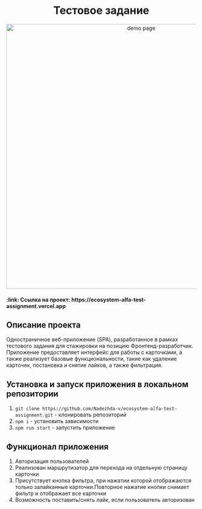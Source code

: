 <h1 align="center">Тестовое задание</h1>

<div align="center">
  <img src="https://private-user-images.githubusercontent.com/109743172/297651105-21a0a536-f3f0-4fa7-ba6e-79689d929e33.png?jwt=eyJhbGciOiJIUzI1NiIsInR5cCI6IkpXVCJ9.eyJpc3MiOiJnaXRodWIuY29tIiwiYXVkIjoicmF3LmdpdGh1YnVzZXJjb250ZW50LmNvbSIsImtleSI6ImtleTUiLCJleHAiOjE3MDU1NjEzMzksIm5iZiI6MTcwNTU2MTAzOSwicGF0aCI6Ii8xMDk3NDMxNzIvMjk3NjUxMTA1LTIxYTBhNTM2LWYzZjAtNGZhNy1iYTZlLTc5Njg5ZDkyOWUzMy5wbmc_WC1BbXotQWxnb3JpdGhtPUFXUzQtSE1BQy1TSEEyNTYmWC1BbXotQ3JlZGVudGlhbD1BS0lBVkNPRFlMU0E1M1BRSzRaQSUyRjIwMjQwMTE4JTJGdXMtZWFzdC0xJTJGczMlMkZhd3M0X3JlcXVlc3QmWC1BbXotRGF0ZT0yMDI0MDExOFQwNjU3MTlaJlgtQW16LUV4cGlyZXM9MzAwJlgtQW16LVNpZ25hdHVyZT0xYWY1MzgzMTI0ZmJmNTYzYjhjMGE3MDRhYTExNjc0NGQ2YmJiMzE1NTNiZTQ2YjdjMDQ2YTE5N2JlYzgzYjIwJlgtQW16LVNpZ25lZEhlYWRlcnM9aG9zdCZhY3Rvcl9pZD0wJmtleV9pZD0wJnJlcG9faWQ9MCJ9.ZJC61BvqUve4zYDZ_8Qc0Jv8i6e3yGECOUYxEhRLvXQ" width="700" alt="demo page">
</div>

<h4>:link: Ссылка на проект: https://ecosystem-alfa-test-assignment.vercel.app</h4>

<h2>Описание проекта</h2>
Одностраничное веб-приложение (SPA), разработанное в рамках тестового задания для стажировки на позицию Фронтенд-разработчик. Приложение предоставляет интерфейс для работы с карточками, а также реализует базовые функциональности, такие как удаление карточек, постановка и снятие лайков, а также фильтрация.
<br>

<h2>Установка и запуск приложения в локальном репозитории</h2>

1. `git clone https://github.com/Nadezhda-v/ecosystem-alfa-test-assignment.git` - клонировать репозиторий
2. `npm i` - установить зависимости
3. `npm run start` - запустить приложение

<h2>Функционал приложения</h2>

1) Авторизация пользователей
2) Реализован маршрутизатор для перехода на отдельную страницу карточки
3) Присутствует кнопка фильтра, при нажатии которой отображаются только залайканные карточки.Повторное нажатие кнопки снимает фильтр и отображает все карточки
4) Возможность поставить/снять лайк, если пользователь авторизован
